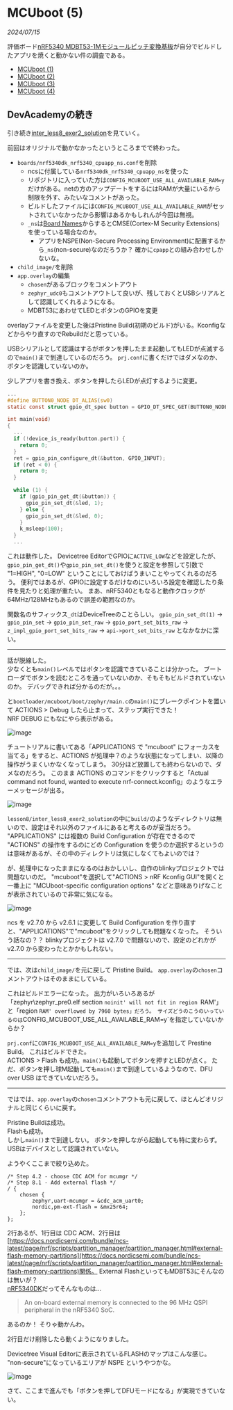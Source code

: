 # MCUboot (5)

<i>2024/07/15</i>

評価ボード[nRF5340 MDBT53-1Mモジュールピッチ変換基板](https://www.switch-science.com/products/8658)が自分でビルドしたアプリを焼くと動かない件の調査である。

* [MCUboot (1)](20240708-boot.md)
* [MCUboot (2)](20240711-boot.md)
* [MCUboot (3)](20240713-boot.md)
* [MCUboot (4)](20240714-boot.md)

## DevAcademyの続き

引き続き[inter_less8_exer2_solution](https://github.com/NordicDeveloperAcademy/ncs-inter/tree/main/lesson8/inter_less8_exer2_solution)を見ていく。

前回はオリジナルで動かなかったというところまでで終わった。

* `boards/nrf5340dk_nrf5340_cpuapp_ns.conf`を削除
  * ncsに付属している`nrf5340dk_nrf5340_cpuapp_ns`を使った
  * リポジトリに入っていた方は`CONFIG_MCUBOOT_USE_ALL_AVAILABLE_RAM=y`だけがある。netの方のアップデートをするにはRAMが大量にいるから制限を外す、みたいなコメントがあった。
  * ビルドしたファイルには`CONFIG_MCUBOOT_USE_ALL_AVAILABLE_RAM`がセットされていなかったから影響はあるかもしれんが今回は無視。
  * `_ns`は[Board Names](https://docs.nordicsemi.com/bundle/ncs-latest/page/nrf/config_and_build/board_support/board_names.html)からするとCMSE(Cortex-M Security Extensions)を使っている場合なのか。
    * アプリをNSPE(Non-Secure Processing Environment)に配置するから`_ns`(non-secure)なのだろうか？ 確かに`cpapp`との組み合わせしかないな。
* `child_image/`を削除
* `app.overlay`の編集
  * `chosen`があるブロックをコメントアウト
  * `zephyr_udc0`もコメントアウトして良いが、残しておくとUSBシリアルとして認識してくれるようになる。
  * MDBT53にあわせてLEDとボタンのGPIOを変更

overlayファイルを変更した後はPristine Build(初期のビルド)がいる。Kconfigなどからやり直すのでRebuildだと思っている。

USBシリアルとして認識はするがボタンを押したまま起動してもLEDが点滅するので`main()`まで到達しているのだろう。
`prj.conf`に書くだけではダメなのか、ボタンを認識していないのか。

少しアプリを書き換え、ボタンを押したらLEDが点灯するように変更。

```c
...
#define BUTTON0_NODE DT_ALIAS(sw0)
static const struct gpio_dt_spec button = GPIO_DT_SPEC_GET(BUTTON0_NODE, gpios);

int main(void)
{
  ...
  if (!device_is_ready(button.port)) {
    return 0;
  }
  ret = gpio_pin_configure_dt(&button, GPIO_INPUT);
  if (ret < 0) {
    return 0;
  }

  while (1) {
    if (gpio_pin_get_dt(&button)) {
      gpio_pin_set_dt(&led, 1);
    } else {
      gpio_pin_set_dt(&led, 0);
    }
    k_msleep(100);
  }
  ...
```

これは動作した。
Devicetree EditorでGPIOに`ACTIVE_LOW`などを設定したが、`gpio_pin_get_dt()`や`gpio_pin_set_dt()`を使うと設定を参照して引数で "1=HIGH", "0=LOW" ということにしておけばうまいことやってくれるのだろう。
便利ではあるが、GPIOに設定するだけなのにいろいろ設定を確認したり条件を見たりと処理が重たい。
まあ、nRF5340ともなると動作クロックが64MHz/128MHzもあるので誤差の範囲なのか。

関数名のサフィックス`_dt`はDeviceTreeのことらしい。
`gpio_pin_set_dt(1)` → `gpio_pin_set` → `gpio_pin_set_raw` → `gpio_port_set_bits_raw` → `z_impl_gpio_port_set_bits_raw` → `api->port_set_bits_raw` となかなかに深い。

----

話が脱線した。  
少なくとも`main()`レベルではボタンを認識できていることは分かった。
ブートローダでボタンを読むところを通っていないのか、そもそもビルドされていないのか。
デバッグできれば分かるのだが。。。

と`bootloader/mcuboot/boot/zephyr/main.c`の`main()`にブレークポイントを置いて ACTIONS > Debug したら止まって、ステップ実行できた！  
NRF DEBUG にもなにやら表示がある。

![image](20240715a-1.png)

チュートリアルに書いてある「APPLICATIONS で "mcuboot" にフォーカスを当てる」をすると、ACTIONS が処理中？のような状態になってしまい、以降の操作がうまくいかなくなってしまう。
30分ほど放置しても終わらないので、ダメなのだろう。
このまま ACTIONS のコマンドをクリックすると「Actual command not found, wanted to execute nrf-connect.kconfig」のようなエラーメッセージが出る。

![image](20240715a-3.png)

`lesson8/inter_less8_exer2_solution`の中に`build/`のようなディレクトリは無いので、設定はそれ以外のファイルにあると考えるのが妥当だろう。
"APPLICATIONS" には複数の Build Configuration が存在できるので "ACTIONS" の操作をするのにどの Configuration を使うのか選択するというのは意味があるが、その中のディレクトリは気にしなくてもよいのでは？

が、処理中になったままになるのはおかしいし、自作のblinkyプロジェクトでは問題ないのだ。
"mcuboot"を選択して"ACTIONS > nRF Kconfig GUI"を開くと一番上に "MCUboot-specific configuration options" などと意味ありげなことが表示されているので非常に気になる。

![image](20240715a-2.png)

ncs を v2.7.0 から v2.6.1 に変更して Build Configuration を作り直すと、"APPLICATIONS"で"mcuboot"をクリックしても問題なくなった。
そういう話なの？？
blinkyプロジェクトは v2.7.0 で問題ないので、設定のどれかが v2.7.0 から変わったとかかもしれない。

----

では、次は`child_image/`を元に戻して Pristine Build。
`app.overlay`の`chosen`コメントアウトはそのままにしている。

これはビルドエラーになった。
出力がいろいろあるが「zephyr\zephyr_pre0.elf section `noinit' will not fit in region `RAM'」と「region `RAM' overflowed by 7960 bytes」だろう。
サイズどうのこうのいっているのは`CONFIG_MCUBOOT_USE_ALL_AVAILABLE_RAM=y`を指定していないからか？

`prj.conf`に`CONFIG_MCUBOOT_USE_ALL_AVAILABLE_RAM=y`を追加して Prestine Build。
これはビルドできた。  
ACTIONS > Flash も成功。`main()`も起動してボタンを押すとLEDが点く。
ただ、ボタンを押し球M起動しても`main()`まで到達しているようなので、DFU over USB はできていないだろう。

----

ではでは、`app.overlay`の`chosen`コメントアウトも元に戻して、ほとんどオリジナルと同じくらいに戻す。

Pristine Buildは成功。  
Flashも成功。  
しかし`main()`まで到達しない。
ボタンを押しながら起動しても特に変わらず。USBはデバイスとして認識されていない。

ようやくここまで絞り込めた。

```
/* Step 4.2 - choose CDC ACM for mcumgr */
/* Step 8.1 - Add external flash */
/ {
	chosen {
		zephyr,uart-mcumgr = &cdc_acm_uart0;
		nordic,pm-ext-flash = &mx25r64;
	};
};
```

2行あるが、1行目は CDC ACM、2行目は[https://docs.nordicsemi.com/bundle/ncs-latest/page/nrf/scripts/partition_manager/partition_manager.html#external-flash-memory-partitions](https://docs.nordicsemi.com/bundle/ncs-latest/page/nrf/scripts/partition_manager/partition_manager.html#external-flash-memory-partitions)関係。
External FlashといってもMDBT53にそんなのは無いが？  
[nRF5340DK](https://www.nordicsemi.com/Products/Development-hardware/nRF5340-DK)だってそんなものは...

> An on-board external memory is connected to the 96 MHz QSPI peripheral in the nRF5340 SoC.

あるのか！ そりゃ動かんわ。

2行目だけ削除したら動くようになりました。

Devicetree Visual Editorに表示されているFLASHのマップはこんな感じ。
"non-secure"になっているエリアが NSPE というやつかな。

![image](20240715a-4.png)

さて、ここまで進んでも「ボタンを押してDFUモードになる」が実現できていない。
